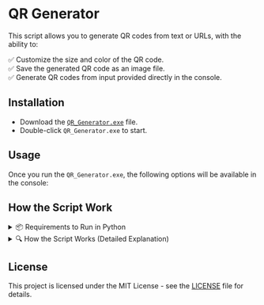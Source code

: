 # **QR Generator**

This script allows you to generate QR codes from text or URLs, with the ability to:

✅ Customize the size and color of the QR code.  
✅ Save the generated QR code as an image file.  
✅ Generate QR codes from input provided directly in the console.  

## **Installation**  
- Download the [`QR_Generator.exe`](QR_Generator.exe) file.  
- Double-click `QR_Generator.exe` to start.  

## **Usage**  

Once you run the `QR_Generator.exe`, the following options will be available in the console:

## **How the Script Work**
<details>
  <summary>📦 Requirements to Run in Python</summary>

  To run this script using Python, you need the following:

  ### **1️⃣ Install Python and pip**
  - **Python**  
    - Download it from [python.org](https://www.python.org/downloads/)  
    - Or install it directly from the **Microsoft Store** (search for "Python" in the Store)  
  - **pip** (Comes pre-installed with Python, but you can update it with:  
    ```sh
    python -m pip install --upgrade pip
    ```

  ### **2️⃣ Install Required Libraries**
  If you're running the script as a `.py`, install the following dependencies:

  ```sh
  pip install qrcode[pil]
  ```

  - **qrcode** → Library to generate the QR codes.
  - **Pillow** → Library for image manipulation (installed automatically with qrcode[pil]).

</details>

<details>
  <summary>🔍 How the Script Works (Detailed Explanation)</summary>

  The script is designed to generate QR codes based on input text or URLs. Here's a breakdown of how the main parts of the code work:

  ### **1. Importing Libraries**
  ```python
  import qrcode
  from PIL import Image
  ```
  - The **qrcode** library is used to generate QR codes.
  - The **Pillow** library is used to save and manipulate the resulting image.

  ### **2. QR Code Generation Function**
  ```python
  def generate_qr_code(data, size=10, color="black"):
    qr = qrcode.QRCode(
        version=1,
        error_correction=qrcode.constants.ERROR_CORRECT_L,
        box_size=size,
        border=4,
    )
    qr.add_data(data)
    qr.make(fit=True)

    img = qr.make_image(fill=color, back_color="white")
    return img
  ```
  - Takes data (text or URL), size, and color as input.
  - Generates the QR code and returns it as an image.

  ### **3. Saving the Generated QR Code**
  ```python
      def save_qr_code(img, filename="qrcode.png"):
    img.save(filename)
    print(f"QR Code saved as {filename}")
  ```
  - Saves the generated QR code image to a file.

  ### **4. Main Execution**
  ```python
      if __name__ == "__main__":
    text = input("Enter the text or URL for the QR code: ")
    size = int(input("Enter the size of the QR code (default 10): ") or 10)
    color = input("Enter the color of the QR code (default black): ") or "black"

    qr_img = generate_qr_code(text, size, color)
    save_qr_code(qr_img)
  ```
  - Prompts the user for input (text, size, color).
  - Calls the function to generate and save the QR code.

</details>

## License  
This project is licensed under the MIT License - see the [LICENSE](LICENSE) file for details.

